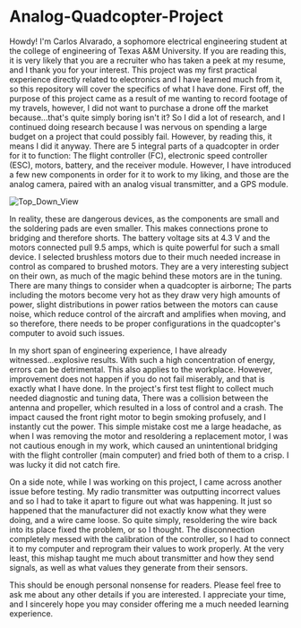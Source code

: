 # Analog-Quadcopter-Project

Howdy! I'm Carlos Alvarado, a sophomore electrical engineering student at the college of engineering of Texas A&M University.
If you are reading this, it is very likely that you are a recruiter who has taken a peek at my resume, and I thank you for your interest.
This project was my first practical experience directly related to electronics and I have learned much from it, so this repository will cover the specifics of what I have done.
First off, the purpose of this project came as a result of me wanting to record footage of my travels, however, I did not want to purchase a drone off the market because...that's quite simply boring isn't it?
So I did a lot of research, and I continued doing research because I was nervous on spending a large budget on a project that could possibly fail. However, by reading this, it means I did it anyway.
There are 5 integral parts of a quadcopter in order for it to function: The flight controller (FC), electronic speed controller (ESC), motors, battery, and the receiver module.
However, I have introduced a few new components in order for it to work to my liking, and those are the analog camera, paired with an analog visual transmitter, and a GPS module.

![Top_Down_View](https://github.com/user-attachments/assets/66c6c12b-1c9c-4844-94a0-61facd4a13f3)

In reality, these are dangerous devices, as the components are small and the soldering pads are even smaller. This makes connections prone to bridging and therefore shorts. The battery voltage sits at 4.3 V and the motors connected pull 9.5 amps, which is quite powerful for such a small device. I selected brushless motors due to their much needed increase in control as compared to brushed motors. They are a very interesting subject on their own, as much of the magic behind these motors are in the tuning. There are many things to consider when a quadcopter is airborne; The parts including the motors become very hot as they draw very high amounts of power, slight distributions in power ratios between the motors can cause noise, which reduce control of the aircraft and amplifies when moving, and so therefore, there needs to be proper configurations in the quadcopter's computer to avoid such issues.

In my short span of engineering experience, I have already witnessed...explosive results. With such a high concentration of energy, errors can be detrimental. This also applies to the workplace. However, improvement does not happen if you do not fail miserably, and that is exactly what I have done. In the project's first test flight to collect much needed diagnostic and tuning data, There was a collision between the antenna and propeller, which resulted in a loss of control and a crash. The impact caused the front right motor to begin smoking profusely, and I instantly cut the power. This simple mistake cost me a large headache, as when I was removing the motor and resoldering a replacement motor, I was not cautious enough in my work, which caused an unintentional bridging with the flight controller (main computer) and fried both of them to a crisp. I was lucky it did not catch fire.

On a side note, while I was working on this project, I came across another issue before testing. My radio transmitter was outputting incorrect values and so I had to take it apart to figure out what was happening. It just so happened that the manufacturer did not exactly know what they were doing, and a wire came loose. So quite simply, resoldering the wire back into its place fixed the problem, or so I thought. The disconnection completely messed with the calibration of the controller, so I had to connect it to my computer and reprogram their values to work properly. At the very least, this mishap taught me much about transmitter and how they send signals, as well as what values they generate from their sensors.

This should be enough personal nonsense for readers. Please feel free to ask me about any other details if you are interested. I appreciate your time, and I sincerely hope you may consider offering me a much needed learning experience.
